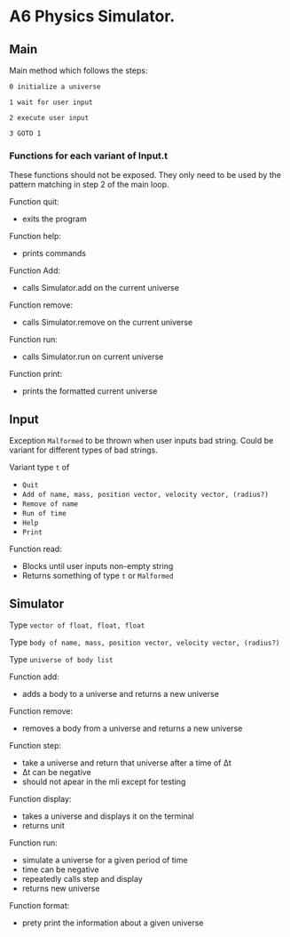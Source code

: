 # A6 Physics Simulator.

## Main
Main method which follows the steps:

`0 initialize a universe`

`1 wait for user input`

`2 execute user input`

`3 GOTO 1`

### Functions for each variant of Input.t

These functions should not be exposed. They only need to be used by the pattern matching in step 2 of the main loop.

Function quit:
- exits the program

Function help:
- prints commands

Function Add:
- calls Simulator.add on the current universe

Function remove:
- calls Simulator.remove on the current universe

Function run:
- calls Simulator.run on current universe

Function print:
- prints the formatted current universe

## Input
Exception `Malformed` to be thrown when user inputs bad string. Could be variant for different types of bad strings.

Variant type `t` of
- `Quit`
- `Add of name, mass, position vector, velocity vector, (radius?)`
- `Remove of name`
- `Run of time`
- `Help`
- `Print`

Function read:
- Blocks until user inputs non-empty string
- Returns something of type `t` or `Malformed`

## Simulator
Type `vector of float, float, float`

Type `body of name, mass, position vector, velocity vector, (radius?)`

Type `universe of body list`

Function add:
- adds a body to a universe and returns a new universe

Function remove:
- removes a body from a universe and returns a new universe

Function step:
- take a universe and return that universe after a time of Δt
- Δt can be negative
- should not apear in the mli except for testing

Function display:
- takes a universe and displays it on the terminal
- returns unit

Function run:
- simulate a universe for a given period of time
- time can be negative
- repeatedly calls step and display
- returns new universe

Function format:
- prety print the information about a given universe

